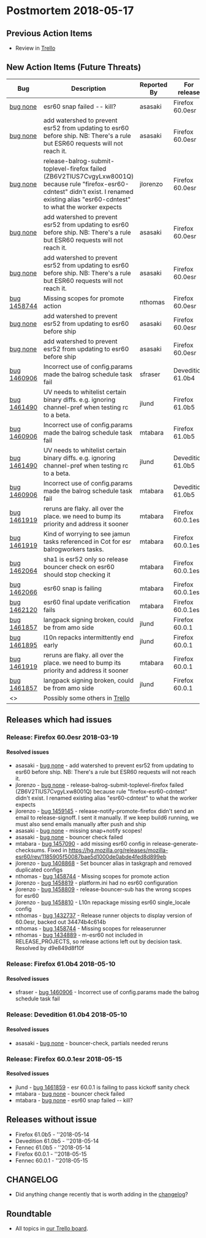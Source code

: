 # Postmortem 2018-05-17

## Previous Action Items

* Review in [Trello](https://trello.com/b/aLnCtUjm/releaseduty)

## New Action Items (Future Threats)

| Bug                                                           | Description                | Reported By         | For release |
| ------------------------------------------------------------- | -------------------------- | ------------------- | ----------- |
| [bug none](https://bugzil.la/none)  | esr60 snap failed -- kill? | asasaki  | Firefox 60.0esr |
| [bug none](https://bugzil.la/none)  | add watershed to prevent esr52 from updating to esr60 before ship. NB: There's a rule but ESR60 requests will not reach it. | asasaki  | Firefox 60.0esr |
| [bug none](https://bugzil.la/none)  | release-balrog-submit-toplevel-firefox failed (ZB6V2TlUS7CvgyLxw8001Q) because rule "firefox-esr60-cdntest" didn't exist. I renamed existing alias "esr60-cdntest" to what the worker expects | jlorenzo  | Firefox 60.0esr |
| [bug none](https://bugzil.la/none)  | add watershed to prevent esr52 from updating to esr60 before ship. NB: There's a rule but ESR60 requests will not reach it. | asasaki  | Firefox 60.0esr |
| [bug none](https://bugzil.la/none)  | add watershed to prevent esr52 from updating to esr60 before ship. NB: There's a rule but ESR60 requests will not reach it. | asasaki  | Firefox 60.0esr |
| [bug 1458744](https://bugzil.la/1458744)  | Missing scopes for promote action | nthomas  | Firefox 60.0esr |
| [bug none](https://bugzil.la/none)  | add watershed to prevent esr52 from updating to esr60 before ship | asasaki  | Firefox 60.0esr |
| [bug none](https://bugzil.la/none)  | add watershed to prevent esr52 from updating to esr60 before ship | asasaki  | Firefox 60.0esr |
| [bug 1460906](https://bugzil.la/1460906)  | Incorrect use of config.params made the balrog schedule task fail | sfraser  | Devedition 61.0b4 |
| [bug 1461490](https://bugzil.la/1461490)  | UV needs to whitelist certain binary diffs. e.g. ignoring channel-pref when testing rc to a beta. | jlund  | Firefox 61.0b5 |
| [bug 1460906](https://bugzil.la/1460906)  | Incorrect use of config.params made the balrog schedule task fail | mtabara  | Firefox 61.0b5 |
| [bug 1461490](https://bugzil.la/1461490)  | UV needs to whitelist certain binary diffs. e.g. ignoring channel-pref when testing rc to a beta. | jlund  | Devedition 61.0b5 |
| [bug 1460906](https://bugzil.la/1460906)  | Incorrect use of config.params made the balrog schedule task fail | mtabara  | Devedition 61.0b5 |
| [bug 1461919](https://bugzil.la/1461919)  | reruns are flaky. all over the place. we need to bump its priority and address it sooner | mtabara  | Firefox 60.0.1esr |
| [bug 1461919](https://bugzil.la/1461919)  | Kind of worrying to see jamun tasks referenced in Cot for esr balrogworkers tasks. | mtabara  | Firefox 60.0.1esr |
| [bug 1462064](https://bugzil.la/1462064)  | sha1 is esr52 only so release bouncer check on esr60 should stop checking it | mtabara  | Firefox 60.0.1esr |
| [bug 1462066](https://bugzil.la/1462066)  | esr60 snap is failing | mtabara  | Firefox 60.0.1esr |
| [bug 1462120](https://bugzil.la/1462120)  | esr60 final update verification fails | mtabara  | Firefox 60.0.1esr |
| [bug 1461857](https://bugzil.la/1461857)  | langpack signing broken, could be from amo side | jlund  | Firefox 60.0.1 |
| [bug 1461895](https://bugzil.la/1461895)  | l10n repacks intermittently end early | jlund  | Firefox 60.0.1 |
| [bug 1461919](https://bugzil.la/1461919)  | reruns are flaky. all over the place. we need to bump its priority and address it sooner | mtabara  | Firefox 60.0.1 |
| [bug 1461857](https://bugzil.la/1461857)  | langpack signing broken, could be from amo side | jlund  | Firefox 60.0.1 |
| <> | Possibly some others in [Trello](https://trello.com/b/aLnCtUjm/releaseduty) | | | | |

## Releases which had issues

### Release: Firefox 60.0esr 2018-03-19

#### Resolved issues
- asasaki - [bug none](https://bugzil.la/none) - add watershed to prevent esr52 from updating to esr60 before ship. NB: There's a rule but ESR60 requests will not reach it.
- jlorenzo - [bug none](https://bugzil.la/none) - release-balrog-submit-toplevel-firefox failed (ZB6V2TlUS7CvgyLxw8001Q) because rule "firefox-esr60-cdntest" didn't exist. I renamed existing alias "esr60-cdntest" to what the worker expects
- jlorenzo - [bug 1459145](https://bugzil.la/1459145) - release-notify-promote-firefox didn't send an email to release-signoff. I sent it manually. If we keep build6 running, we must also send emails manually after push and ship
- asasaki - [bug none](https://bugzil.la/none) - missing snap+notify scopes!
- asasaki - [bug none](https://bugzil.la/none) - bouncer check failed
- mtabara - [bug 1457090](https://bugzil.la/1457090) - add missing esr60 config in release-generate-checksums. Fixed in https://hg.mozilla.org/releases/mozilla-esr60/rev/1185905f50087bae5d1000de0abde4fed8d899eb
- jlorenzo - [bug 1408868](https://bugzil.la/1408868) - Set bouncer alias in taskgraph and removed duplicated configs
- nthomas - [bug 1458744](https://bugzil.la/1458744) - Missing scopes for promote action
- jlorenzo - [bug 1458819](https://bugzil.la/1458819) - platform.ini had no esr60 configuration
- jlorenzo - [bug 1458809](https://bugzil.la/1458809) - release-bouncer-sub has the wrong scopes for esr60
- jlorenzo - [bug 1458810](https://bugzil.la/1458810) - L10n repackage missing esr60 single_locale config
- nthomas - [bug 1432737](https://bugzil.la/1432737) - Release runner objects to display version of 60.0esr, backed out 34474b4c614b
- nthomas - [bug 1458744](https://bugzil.la/1458744) - Missing scopes for releaserunner
- nthomas - [bug 1434889](https://bugzil.la/1434889) - m-esr60 not included in RELEASE_PROJECTS, so release actions left out by decision task. Resolved by d9e849d8f10f
### Release: Firefox 61.0b4 2018-05-10

#### Resolved issues
- sfraser - [bug 1460906](https://bugzil.la/1460906) - Incorrect use of config.params made the balrog schedule task fail
### Release: Devedition 61.0b4 2018-05-10

#### Resolved issues
- asasaki - [bug none](https://bugzil.la/none) - bouncer-check, partials needed reruns
### Release: Firefox 60.0.1esr 2018-05-15

#### Resolved issues
- jlund - [bug 1461859](https://bugzil.la/1461859) - esr 60.0.1 is failing to pass kickoff sanity check
- mtabara - [bug none](https://bugzil.la/none) - bouncer check failed
- mtabara - [bug none](https://bugzil.la/none) - esr60 snap failed -- kill?

## Releases without issue

* Firefox 61.0b5 - ''2018-05-14
* Devedition 61.0b5 - ''2018-05-14
* Fennec 61.0b5 - ''2018-05-14
* Firefox 60.0.1 - ''2018-05-15
* Fennec 60.0.1 - ''2018-05-15

## CHANGELOG
- Did anything change recently that is worth adding in the [changelog](https://github.com/mozilla-releng/releasewarrior-2.0/blob/master/docs/CHANGELOG.md)?

## Roundtable
- All topics in [our Trello board](https://trello.com/b/aLnCtUjm/releaseduty).